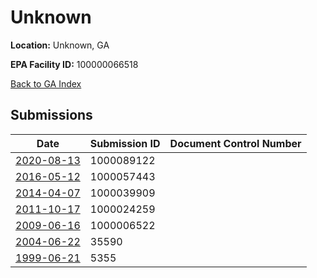 # Unknown

**Location:** Unknown, GA

**EPA Facility ID:** 100000066518

[Back to GA Index](../../index.md)

## Submissions

| Date | Submission ID | Document Control Number |
|------|--------------|-------------------------|
| [2020-08-13](submissions/1000089122.md) | 1000089122 |  |
| [2016-05-12](submissions/1000057443.md) | 1000057443 |  |
| [2014-04-07](submissions/1000039909.md) | 1000039909 |  |
| [2011-10-17](submissions/1000024259.md) | 1000024259 |  |
| [2009-06-16](submissions/1000006522.md) | 1000006522 |  |
| [2004-06-22](submissions/35590.md) | 35590 |  |
| [1999-06-21](submissions/5355.md) | 5355 |  |
